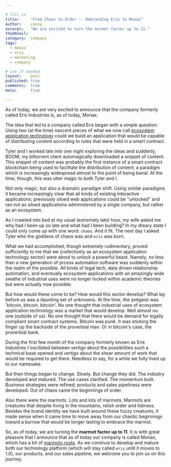 ```yaml
---

# fill in
title:     "From Chaos to Order -- Rebranding Eris to Monax"
author:    casey
excerpt:   "We are excited to turn the marmot factor up to 11."
thumbnail:
category:  company
tags:
  - monax
  - eris
  - marketing
  - company

# use if needed
layout:    post
published: true
comments:  true
meta:      true

---
```


As of today, we are very excited to announce that the company formerly called Eris Industries is, as of today, Monax.

The idea that led to a company called Eris began with a simple question. Using two (at the time) nascent pieces of what we now call [ecosystem application technology](/explainers/ecosystem_applications) could we build an application that would be capable of distributing content according to rules that were held in a smart contract.

Tyler and I worked late into one night exploring the ideas and suddenly, BOOM, my bittorrent client automagically downloaded a snippet of content. This snippet of content was probably the first instance of a smart contract blockchain being used to facilitate the distribution of content; a paradigm which is increasingly widespread almost to the point of being banal. At the time, though, this was utter magic to both Tyler and I.

Not only magic, but also a dramatic paradigm shift. Using similar paradigms it became increasingly clear that all kinds of existing interactive applications; previously siloed web applications could be "unlocked" and ran not as siloed applications administered by a single company, but rather as an ecosystem.

As I crawled into bed at my usual (extremely late) hour, my wife asked me why had I been up so late and what had I been building? In my dreary state I could only come up with one word: `chaos`. And it fit. The next day I asked Tyler who the goddess of chaos was and `eris` was born.

What we had accomplished, though extremely rudimentary, proved sufficiently to me that we (collectively as an ecosystem application technology sector) were about to unlock a powerful beast. Namely, no less than a new generation of prcess automation software was suddenly within the realm of the possible. All kinds of legal tech, data driven relationship automation, and eventually ecosystem applications with an amazingly wide swathe of industrial uses were no longer locked within academic theories but were actually now possible.

But how would these come to be? How would this sector develop? What lay before us was a daunting set of unknowns. At the time, the zeitgeist was 'bitcoin, bitcoin, bitcoin'. No one thought that industrial uses of ecosystem application technology was a market that would develop. Well almost no one (outside of us). No one thought that there would be demand for legally compliant smart contract systems. Bitcoin was punk. It was sticking the finger up the backside of the proverbial man. Or in bitcoin's case, the proverbial bank.

During the first few month of the company formerly known as Eris Industries I oscillated between vertigo about the possibilities such a technical base opened and vertigo about the shear amount of work that would be required to get there. Needless to say, for a while we fully lived up to our namesake.

But then things began to change. Slowly. But change they did. The industry developed and matured. The use cases clarified. The momentum built. Business strategies were refined; products and sales pipeliness were developed. Out of chaos came the beginnings of order.

Also there were the marmots. Lots and lots of marmots. Marmots are creatures that despite living in the mountains, relish order and tidiness. Besides the brand identity we have built around these fuzzy creatures, it made sense when it came time to move away from our chaotic beginnings toward a burrow that would be longer lasting to embrace the marmot.

So, as of today, we are turning the **marmot factor up to 11**. It is with great pleasure that I announce that as of today our company is called Monax, which has a bit of [marmoty roots](https://en.wikipedia.org/wiki/Groundhog). As we continue to develop and mature both our technology platform (which will stay called `eris` until it moves to 1.0), our products, and our sales pipeline, we welcome you to join us on this journey.
